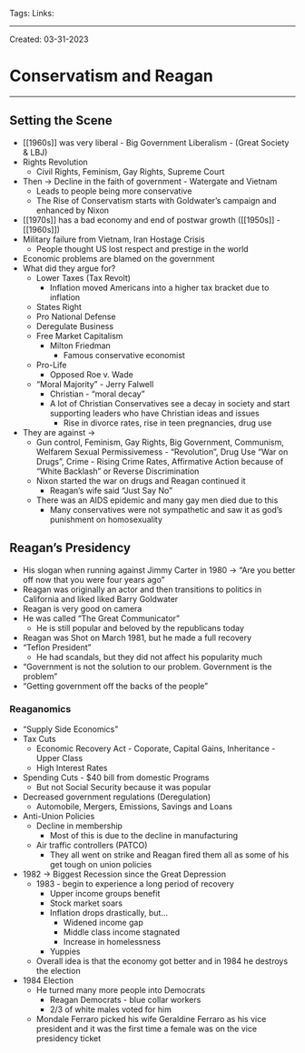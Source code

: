 Tags:
Links: 

---
Created: 03-31-2023
# Conservatism and Reagan
---

## Setting the Scene
- [[1960s]] was very liberal - Big Government Liberalism - (Great Society & LBJ)
- Rights Revolution
	- Civil Rights, Feminism, Gay Rights, Supreme Court
- Then → Decline in the faith of government - Watergate and Vietnam
	- Leads to people being more conservative
	- The Rise of Conservatism starts with Goldwater’s campaign and enhanced by Nixon
- [[1970s]] has a bad economy and end of postwar growth ([[1950s]] - [[1960s]])
- Military failure from Vietnam, Iran Hostage Crisis
	- People thought US lost respect and prestige in the world
- Economic problems are blamed on the government
- What did they argue for?
	- Lower Taxes (Tax Revolt)
		- Inflation moved Americans into a higher tax bracket due to inflation
	- States Right
	- Pro National Defense
	- Deregulate Business
	- Free Market Capitalism
		- Milton Friedman
			- Famous conservative economist
	- Pro-Life
		- Opposed Roe v. Wade
	- “Moral Majority” - Jerry Falwell
		- Christian - “moral decay”
		- A lot of Christian Conservatives see a decay in society and start supporting leaders who have Christian ideas and issues
			- Rise in divorce rates, rise in teen pregnancies, drug use
- They are against →
	- Gun control, Feminism, Gay Rights, Big Government, Communism, Welfarem Sexual Permissivemess - “Revolution”, Drug Use “War on Drugs”, Crime - Rising Crime Rates, Affirmative Action because of “White Backlash” or Reverse Discrimination
	- Nixon started the war on drugs and Reagan continued it
		- Reagan’s wife said “Just Say No”
	- There was an AIDS epidemic and many gay men died due to this
		- Many conservatives were not sympathetic and saw it as god’s punishment on homosexuality
## Reagan’s Presidency
- His slogan when running against Jimmy Carter in 1980 → “Are you better off now that you were four years ago”
- Reagan was originally an actor and then transitions to politics in California and liked liked Barry Goldwater
- Reagan is very good on camera
- He was called “The Great Communicator”
	- He is still popular and beloved by the republicans today
- Reagan was Shot on March 1981, but he made a full recovery
- “Teflon President”
	- He had scandals, but they did not affect his popularity much
- “Government is not the solution to our problem. Government is the problem”
- “Getting government off the backs of the people”
### Reaganomics
- “Supply Side Economics”
- Tax Cuts
	- Economic Recovery Act - Coporate, Capital Gains, Inheritance - Upper Class
	- High Interest Rates
- Spending Cuts - $40 bill from domestic Programs
	- But not Social Security because it was popular
- Decreased government regulations (Deregulation)
	- Automobile, Mergers, Emissions, Savings and Loans
- Anti-Union Policies
	- Decline in membership
		- Most of this is due to the decline in manufacturing
	- Air traffic controllers (PATCO)
		- They all went on strike and Reagan fired them all as some of his get tough on union policies
- 1982 → Biggest Recession since the Great Depression
	- 1983 - begin to experience a long period of recovery
		- Upper income groups benefit
		- Stock market soars
		- Inflation drops drastically, but…
			- Widened income gap
			- Middle class income stagnated
			- Increase in homelessness
		- Yuppies
	- Overall idea is that the economy got better and in 1984 he destroys the election
- 1984 Election
	- He turned many more people into Democrats
		- Reagan Democrats - blue collar workers
		- 2/3 of white males voted for him
	- Mondale Ferraro picked his wife Geraldine Ferraro as his vice president and it was the first time a female was on the vice presidency ticket